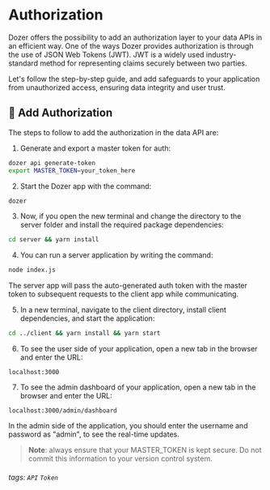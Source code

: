 # Authorization

Dozer offers the possibility to add an authorization layer to your data APIs in an efficient way. 
One of the ways Dozer provides authorization is through the use of JSON Web Tokens (JWT). JWT is a widely used industry-standard method for representing claims securely between two parties. 

Let's follow the step-by-step guide, and add safeguards to your application from unauthorized access, ensuring data integrity and user trust.

## 🔑 Add Authorization

The steps to follow to add the authorization in the data API are:

1. Generate and export a master token for auth:

```bash
dozer api generate-token
export MASTER_TOKEN=your_token_here
```

2. Start the Dozer app with the command:

```bash
dozer
```

3. Now, if you open the new terminal and change the directory to the server folder and install the required package dependencies:
```bash
cd server && yarn install
```

4. You can run a server application by writing the command:
```bash
node index.js
```
The server app will pass the auto-generated auth token with the master token to subsequent requests to the client app while communicating.

5. In a new terminal, navigate to the client directory, install client dependencies, and start the application:
```bash
cd ../client && yarn install && yarn start
```

6. To see the user side of your application, open a new tab in the browser and enter the URL:

`localhost:3000 `

7. To see the admin dashboard of your application, open a new tab in the browser and enter the URL:

`localhost:3000/admin/dashboard`

In the admin side of the application, you should enter the username and password as "admin", to see the real-time updates.

> __Note__: always ensure that your MASTER_TOKEN is kept secure. Do not commit this information to your version control system.

###### tags: `API` `Token`
